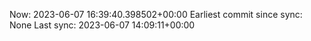 Now: 2023-06-07 16:39:40.398502+00:00 Earliest commit since sync: None Last sync: 2023-06-07 14:09:11+00:00
